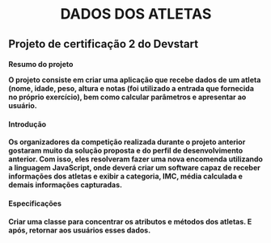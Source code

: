 <h1 align="center"> DADOS DOS ATLETAS </h1>

<h2> Projeto de certificação 2 do Devstart </h2>

 <h4> Resumo do projeto <h/4>
 
 O projeto consiste em criar uma aplicação que recebe dados de um atleta (nome, idade, peso, altura e notas (foi utilizado a entrada que fornecida no próprio exercício), bem como calcular parâmetros e apresentar ao usuário. 

 <h4> Introdução </h4>

Os organizadores da competição realizada durante o projeto anterior gostaram muito da solução proposta e do perfil de desenvolvimento anterior. Com isso, eles resolveram fazer uma nova encomenda utilizando a linguagem JavaScript, onde deverá criar um software capaz de receber informações dos atletas e exibir a categoria, IMC, média calculada e demais informações capturadas.

 <h4> Especificações </h4>

Criar uma classe para concentrar os atributos e métodos dos atletas. E após, retornar aos usuários esses dados. 
